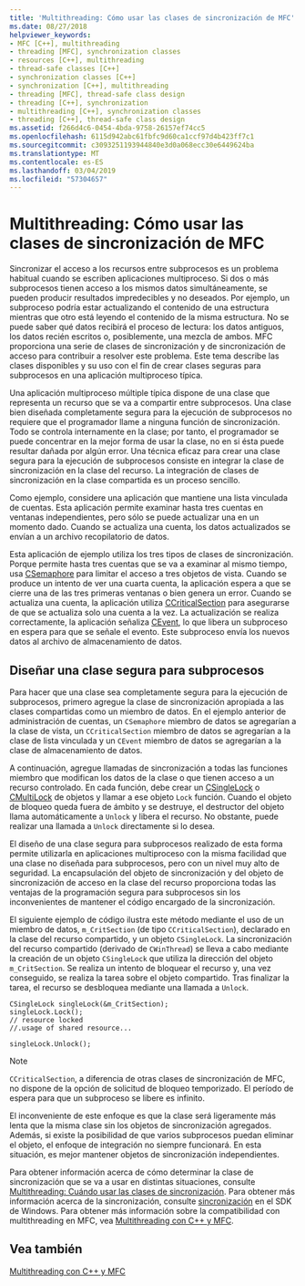 ```yaml
---
title: 'Multithreading: Cómo usar las clases de sincronización de MFC'
ms.date: 08/27/2018
helpviewer_keywords:
- MFC [C++], multithreading
- threading [MFC], synchronization classes
- resources [C++], multithreading
- thread-safe classes [C++]
- synchronization classes [C++]
- synchronization [C++], multithreading
- threading [MFC], thread-safe class design
- threading [C++], synchronization
- multithreading [C++], synchronization classes
- threading [C++], thread-safe class design
ms.assetid: f266d4c6-0454-4bda-9758-26157ef74cc5
ms.openlocfilehash: 6115d942abc61fbfc9d60ca1ccf97d4b423ff7c1
ms.sourcegitcommit: c3093251193944840e3d0a068ecc30e6449624ba
ms.translationtype: MT
ms.contentlocale: es-ES
ms.lasthandoff: 03/04/2019
ms.locfileid: "57304657"
---
```

# <a name="multithreading-how-to-use-the-mfc-synchronization-classes"></a>Multithreading: Cómo usar las clases de sincronización de MFC

Sincronizar el acceso a los recursos entre subprocesos es un problema habitual cuando se escriben aplicaciones multiproceso. Si dos o más subprocesos tienen acceso a los mismos datos simultáneamente, se pueden producir resultados impredecibles y no deseados. Por ejemplo, un subproceso podría estar actualizando el contenido de una estructura mientras que otro está leyendo el contenido de la misma estructura. No se puede saber qué datos recibirá el proceso de lectura: los datos antiguos, los datos recién escritos o, posiblemente, una mezcla de ambos. MFC proporciona una serie de clases de sincronización y de sincronización de acceso para contribuir a resolver este problema. Este tema describe las clases disponibles y su uso con el fin de crear clases seguras para subprocesos en una aplicación multiproceso típica.

Una aplicación multiproceso múltiple típica dispone de una clase que representa un recurso que se va a compartir entre subprocesos. Una clase bien diseñada completamente segura para la ejecución de subprocesos no requiere que el programador llame a ninguna función de sincronización. Todo se controla internamente en la clase; por tanto, el programador se puede concentrar en la mejor forma de usar la clase, no en si ésta puede resultar dañada por algún error. Una técnica eficaz para crear una clase segura para la ejecución de subprocesos consiste en integrar la clase de sincronización en la clase del recurso. La integración de clases de sincronización en la clase compartida es un proceso sencillo.

Como ejemplo, considere una aplicación que mantiene una lista vinculada de cuentas. Esta aplicación permite examinar hasta tres cuentas en ventanas independientes, pero sólo se puede actualizar una en un momento dado. Cuando se actualiza una cuenta, los datos actualizados se envían a un archivo recopilatorio de datos.

Esta aplicación de ejemplo utiliza los tres tipos de clases de sincronización. Porque permite hasta tres cuentas que se va a examinar al mismo tiempo, usa [CSemaphore](../mfc/reference/csemaphore-class.md) para limitar el acceso a tres objetos de vista. Cuando se produce un intento de ver una cuarta cuenta, la aplicación espera a que se cierre una de las tres primeras ventanas o bien genera un error. Cuando se actualiza una cuenta, la aplicación utiliza [CCriticalSection](../mfc/reference/ccriticalsection-class.md) para asegurarse de que se actualiza solo una cuenta a la vez. La actualización se realiza correctamente, la aplicación señaliza [CEvent](../mfc/reference/cevent-class.md), lo que libera un subproceso en espera para que se señale el evento. Este subproceso envía los nuevos datos al archivo de almacenamiento de datos.

##  <a name="_mfc_designing_a_thread.2d.safe_class"></a> Diseñar una clase segura para subprocesos

Para hacer que una clase sea completamente segura para la ejecución de subprocesos, primero agregue la clase de sincronización apropiada a las clases compartidas como un miembro de datos. En el ejemplo anterior de administración de cuentas, un `CSemaphore` miembro de datos se agregarían a la clase de vista, un `CCriticalSection` miembro de datos se agregarían a la clase de lista vinculada y un `CEvent` miembro de datos se agregarían a la clase de almacenamiento de datos.

A continuación, agregue llamadas de sincronización a todas las funciones miembro que modifican los datos de la clase o que tienen acceso a un recurso controlado. En cada función, debe crear un [CSingleLock](../mfc/reference/csinglelock-class.md) o [CMultiLock](../mfc/reference/cmultilock-class.md) de objetos y llamar a ese objeto `Lock` función. Cuando el objeto de bloqueo queda fuera de ámbito y se destruye, el destructor del objeto llama automáticamente a `Unlock` y libera el recurso. No obstante, puede realizar una llamada a `Unlock` directamente si lo desea.

El diseño de una clase segura para subprocesos realizado de esta forma permite utilizarla en aplicaciones multiproceso con la misma facilidad que una clase no diseñada para subprocesos, pero con un nivel muy alto de seguridad. La encapsulación del objeto de sincronización y del objeto de sincronización de acceso en la clase del recurso proporciona todas las ventajas de la programación segura para subprocesos sin los inconvenientes de mantener el código encargado de la sincronización.

El siguiente ejemplo de código ilustra este método mediante el uso de un miembro de datos, `m_CritSection` (de tipo `CCriticalSection`), declarado en la clase del recurso compartido, y un objeto `CSingleLock`. La sincronización del recurso compartido (derivado de `CWinThread`) se lleva a cabo mediante la creación de un objeto `CSingleLock` que utiliza la dirección del objeto `m_CritSection`. Se realiza un intento de bloquear el recurso y, una vez conseguido, se realiza la tarea sobre el objeto compartido. Tras finalizar la tarea, el recurso se desbloquea mediante una llamada a `Unlock`.

```
CSingleLock singleLock(&m_CritSection);
singleLock.Lock();
// resource locked
//.usage of shared resource...

singleLock.Unlock();
```

> [!NOTE]
> `CCriticalSection`, a diferencia de otras clases de sincronización de MFC, no dispone de la opción de solicitud de bloqueo temporizado. El período de espera para que un subproceso se libere es infinito.

El inconveniente de este enfoque es que la clase será ligeramente más lenta que la misma clase sin los objetos de sincronización agregados. Además, si existe la posibilidad de que varios subprocesos puedan eliminar el objeto, el enfoque de integración no siempre funcionará. En esta situación, es mejor mantener objetos de sincronización independientes.

Para obtener información acerca de cómo determinar la clase de sincronización que se va a usar en distintas situaciones, consulte [Multithreading: Cuándo usar las clases de sincronización](multithreading-when-to-use-the-synchronization-classes.md). Para obtener más información acerca de la sincronización, consulte [sincronización](/windows/desktop/Sync/synchronization) en el SDK de Windows. Para obtener más información sobre la compatibilidad con multithreading en MFC, vea [Multithreading con C++ y MFC](multithreading-with-cpp-and-mfc.md).

## <a name="see-also"></a>Vea también

[Multithreading con C++ y MFC](multithreading-with-cpp-and-mfc.md)

